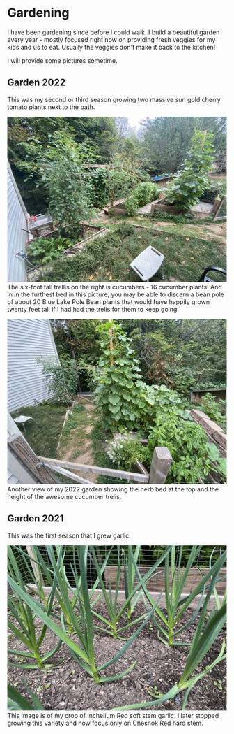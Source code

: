 # Gardening

I have been gardening since before I could walk. I build a beautiful garden every year - mostly focused right now on providing fresh veggies for my kids and us to eat. Usually the veggies don't make it back to the kitchen!

I will provide some pictures sometime.

## Garden 2022
This was my second or third season growing two massive sun gold cherry tomato plants next to the path. 

![Garden 2022](../assets/images/garden_2022_1.jpg)
The six-foot tall trellis on the right is cucumbers - 16 cucumber plants! And in in the furthest bed in this picture, you may be able to discern a bean pole of about 20 Blue Lake Pole Bean plants that would have happily grown twenty feet tall if I had had the trelis for them to keep going.

![Garden 2022](../assets/images/garden_2022_2.jpg)
Another view of my 2022 garden showing the herb bed at the top and the height of the awesome cucumber trelis.

## Garden 2021
This was the first season that I grew garlic.

![Garden 2021](../assets/images/garden_2021_garlic.jpg)
This image is of my crop of Inchelium Red soft stem garlic. I later stopped growing this variety and now focus only on Chesnok Red hard stem.
